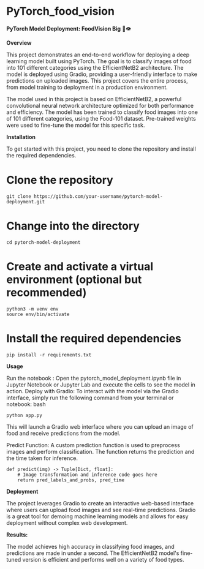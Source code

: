 # PyTorch_food_vision

**PyTorch Model Deployment: FoodVision Big** 🍔👁

**Overview**

This project demonstrates an end-to-end workflow for deploying a deep learning model built using PyTorch. The goal is to classify images of food into 101 different categories using the EfficientNetB2 architecture. The model is deployed using Gradio, providing a user-friendly interface to make predictions on uploaded images. This project covers the entire process, from model training to deployment in a production environment.

The model used in this project is based on EfficientNetB2, a powerful convolutional neural network architecture optimized for both performance and efficiency. The model has been trained to classify food images into one of 101 different categories, using the Food-101 dataset. Pre-trained weights were used to fine-tune the model for this specific task.

**Installation**

To get started with this project, you need to clone the repository and install the required dependencies.

# Clone the repository
```
git clone https://github.com/your-username/pytorch-model-deployment.git
```

# Change into the directory
```
cd pytorch-model-deployment
```

# Create and activate a virtual environment (optional but recommended)
```
python3 -m venv env
source env/bin/activate
```

# Install the required dependencies
```
pip install -r requirements.txt
```

**Usage**

Run the notebook : Open the pytorch_model_deployment.ipynb file in Jupyter Notebook or Jupyter Lab and execute the cells to see the model in action.
Deploy with Gradio: To interact with the model via the Gradio interface, simply run the following command from your terminal or notebook:
bash
```
python app.py
```
This will launch a Gradio web interface where you can upload an image of food and receive predictions from the model.

Predict Function: A custom prediction function is used to preprocess images and perform classification. The function returns the prediction and the time taken for inference.
```
def predict(img) -> Tuple[Dict, float]:
    # Image transformation and inference code goes here
    return pred_labels_and_probs, pred_time
```
    
**Deployment**

The project leverages Gradio to create an interactive web-based interface where users can upload food images and see real-time predictions. Gradio is a great tool for demoing machine learning models and allows for easy deployment without complex web development.

**Results:**

The model achieves high accuracy in classifying food images, and predictions are made in under a second. The EfficientNetB2 model's fine-tuned version is efficient and performs well on a variety of food types.

